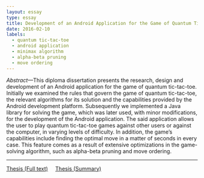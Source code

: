 ```yaml
---
layout: essay
type: essay
title: Development of an Android Application for the Game of Quantum Tic-Tac-Toe
date: 2016-02-10
labels:
  - quantum tic-tac-toe
  - android application
  - minimax algorithm
  - alpha-beta pruning
  - move ordering
---
```


*Abstract*—This diploma dissertation presents the research, design and development of an Android application for the game of quantum tic-tac-toe. Initially we examined the rules that govern the game of quantum tic-tac-toe, the relevant algorithms for its solution and the capabilities provided by the Android development platform. Subsequently we implemented a Java library for solving the game, which was later used, with minor modifications, for the development of the Android application. The said application allows the user to play quantum tic-tac-toe games against other users or against the computer, in varying levels of difficulty. In addition, the game’s capabilities include finding the optimal move in a matter of seconds in every case. This feature comes as a result of extensive optimizations in the game-solving algorithm, such as alpha-beta pruning and move ordering.

<hr/>

[<i class="book icon"></i>Thesis (Full text)](https://hdl.handle.net/10889/9391)&nbsp;&nbsp;&nbsp;&nbsp;&nbsp;[<i class="book icon"></i>Thesis (Summary)](/documents/MEng%20Thesis%20Summary.pdf)
